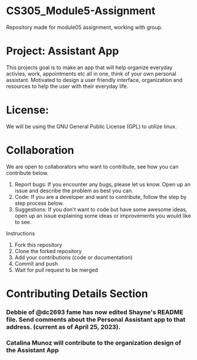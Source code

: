 # CS305_Module5-Assignment
Repository made for module05 assignment, working with group. 

# Project: Assistant App
This projects goal is to make an app that will help organize everyday activies, work, appointments etc all in one, think of your own personal assistant. Motivated to design a user friendly interface, organization and  resources to help the user with their everyday life. 

# License:
We will be using the GNU General Public License (GPL) to utilize linux. 

# Collaboration
We are open to collaborators who want to contribute, see how you can contribute below.
1. Report bugs: If you encounter any bugs, please let us know. Open up an issue and describe the problem as best you can.
2. Code: If you are a developer and want to contribute, follow the step by step process below. 
3. Suggestions: If you don't want to code but have some awesome ideas, open up an issue explaining some ideas or improvements you would like to see. 

Instructions
1. Fork this repository
2. Clone the forked repository
3. Add your contributions (code or documentation)
4. Commit and push
5. Wait for pull request to be merged

# Contributing Details Section

### Debbie of @dc2693 fame has now edited Shayne's README file. Send comments about the Personal Assistant app to that address. (current as of April 25, 2023).

### Catalina Munoz will contribute to the organization design of the Assistant App

